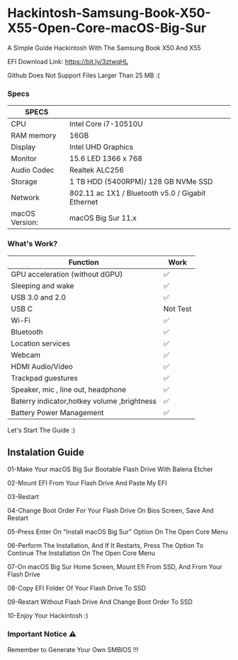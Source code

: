 # Hackintosh-Samsung-Book-X50-X55-Open-Core-macOS-Big-Sur
A Simple Guide Hackintosh With The Samsung Book X50 And X55

EFI Download Link: https://bit.ly/3ztwqHL

Github Does Not Support Files Larger Than 25 MB :(




### Specs

|SPECS| |
|---|---|
|CPU|Intel Core i7-10510U|
|RAM memory|16GB|
|Display|Intel UHD Graphics|
|Monitor|15.6 LED 1366 x 768|
|Audio Codec|Realtek ALC256|
|Storage|1 TB HDD (5400RPM)/ 128 GB NVMe SSD|
|Network|802.11 ac 1X1 / Bluetooth v5.0 / Gigabit Ethernet|
|macOS Version: |macOS Big Sur 11.x|

### What's Work?

| Function| Work|
|---------------|-----------------------------------------------|
|GPU acceleration (without dGPU)|✅|
|Sleeping and wake|✅|
|USB 3.0 and 2.0|✅|
|USB C |Not Test|
|Wi-Fi |✅|
|Bluetooth|✅|
|Location services|✅|
|Webcam|✅|
|HDMI Audio/Video |✅|
|Trackpad guestures|✅|
|Speaker, mic , line out, headphone|✅|
|Baterry indicator,hotkey volume ,brightness|✅|
|Battery Power Management |✅|

Let's Start The Guide :)

## Instalation Guide

01-Make Your macOS Big Sur Bootable Flash Drive With Balena Etcher

02-Mount EFI From Your Flash Drive And Paste My EFI

03-Restart

04-Change Boot Order For Your Flash Drive On Bios Screen, Save And Restart

05-Press Enter On "Install macOS Big Sur" Option On The Open Core Menu

06-Perform The Installation, And If It Restarts, Press The Option To Continue The Installation On The Open Core Menu

07-On macOS Big Sur Home Screen, Mount Efi From SSD, And From Your Flash Drive

08-Copy EFI Folder Of Your Flash Drive To SSD

09-Restart Without Flash Drive And Change Boot Order To SSD

10-Enjoy Your Hackintosh :)

### Important Notice ⚠️

Remember to Generate Your Own SMBIOS !!!
